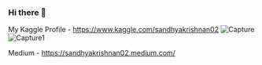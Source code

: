 ### Hi there 👋

My Kaggle Profile - https://www.kaggle.com/sandhyakrishnan02
![Capture](https://user-images.githubusercontent.com/66886190/147950004-8f942938-cc0f-4fbf-8357-4138b9ed3c64.PNG) 
![Capture1](https://user-images.githubusercontent.com/66886190/147950012-b1f12448-a30c-47e1-9d8f-3091df22dc01.PNG)

Medium - https://sandhyakrishnan02.medium.com/









